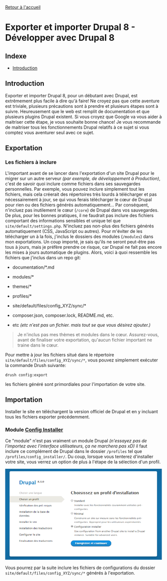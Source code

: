 [Retour à l'accueil](../README.md)

# Exporter et importer Drupal 8 - Développer avec Drupal 8

## Indexe

* [Introduction](#introduction)

## Introduction

Exporter et importer Drupal 8, pour un débutant avec Drupal, est extrêmement plus facile à dire qu'à faire! Ne croyez pas que cette aventure est triviale, plusieurs précautions sont à prendre et plusieurs étapes sont à suivre. Heureusement que le web est remplit de documentation et que plusieurs plugins Drupal existent. Si vous croyez que Google va vous aider à maitriser cette étape, je vous souhaite bonne chance! Je vous recommande de maitriser tous les fonctionnements Drupal relatifs à ce sujet si vous comptez vous aventurer seul avec ce sujet.

## Exportation

### Les fichiers à inclure

L'important avant de se lancer dans l'exportation d'un site Drupal pour le migrer sur un autre serveur *(par exemple, de développement à Production)*, c'est de savoir quoi inclure comme fichiers dans ses sauvegardes personnelles. Par exemple, vous pouvez inclure simplement tout les fichiers, mais cela créerait des répertoires très lourds à télécharger et pas nécessairement à jour, se qui vous ferais télécharger le cœur de Drupal pour rien ou des fichiers générés automatiquement... Par conséquent, n'incluez pas inutilement le cœur (`/core`) de Drupal dans vos sauvegardes. De plus, pour les bonnes pratiques, il ne faudrait pas inclure des fichiers comportant des informations sensibles et unique tel que `site/default/settings.php`. N'incluez pas non-plus des fichiers générés automatiquement (CSS, JavaScript ou autres). Pour m'éviter de les télécharger un à la fois, j'inclus le dossiers des modules (`/modules`) dans mon exportations. Un coup importé, je sais qu'ils ne seront peut-être pas tous à jours, mais je préfère prendre ce risque, car Drupal ne fait pas encore les mises à jours automatique de plugins. Alors, voici à quoi ressemble les fichiers que j'inclus dans un repo git:

* documentation/*.md

* modules/*

* themes/*

* profiles/*

* site/default/files/config_XYZ/sync/*

* composer.json, composer.lock, README.md, etc. 

* etc *(etc n'est pas un fichier. mais tout se que vous désirez ajouter.)*

> Je n'inclus pas mes thèmes et modules dans le cœur. Assurez-vous, avant de finaliser votre exportation, qu'aucun fichier important ne traine dans le cœur.

Pour mettre à jour les fichiers situé dans le répertoire `site/default/files/config_XYZ/sync/*`, vous pouvez simplement exécuter la commande Drush suivante:

	
	drush config:export

les fichiers généré sont primordiales pour l'importation de votre site.
	
## Importation

Installer le site en téléchargent la version officiel de Drupal et en y incluant tous les fichiers exporter précédemment.

### Module [Config Installer](https://www.drupal.org/project/config_installer)

Ce "module" n'est pas vraiment un module Drupal *(n'essayez pas de l'importez avec l'interface utilisateurs, ça ne marchera pas xD)* il faut inclure ce complément de Drupal dans le dossier `/profiles` tel que `/profiles/config_installer/`. Du coup, lorsque vous tenterez d'installer votre site, vous verrez un option de plus à l'étape de la sélection d'un profil.

![Configuration installer screenshot](./configuration-installer.screenshot.png)

Vous pourrez par la suite inclure les fichiers de configurations du dossier `site/default/files/config_XYZ/sync/*` générés à l'exportation.

